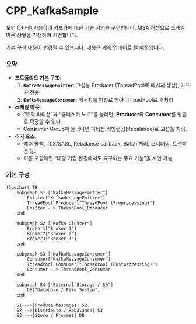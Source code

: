 # CPP_KafkaSample
모던 C++을 사용하여 카프카에 대한 기술 시연을 구현합니다.
MSA 컨셉으로 스케일 아웃 상황을 가정하여 시연합니다.

기본 구성 내용이 변경될 수 있습니다.
내용은 계속 업데이트 될 예정입니다.

### 요약
- **포트폴리오 기본 구조**:
    1. **`KafkaMessageEmitter`**: 고성능 Producer (ThreadPool로 메시지 생성), 카프카 전송
    2. **`KafkaMessageConsumer`**: 메시지를 병렬로 받아 ThreadPool로 후처리
- **스케일 아웃**:
    - “토픽 파티션”과 “클러스터 노드”를 늘리면, **Producer**와 **Consumer**를 병렬로 확장할 수 있다.
    - Consumer Group이 늘어나면 파티션 리밸런싱(Rebalance)로 고성능 처리.
- **추가 요소**:
    - 에러 콜백, TLS/SASL, Rebalance callback, Batch 처리, 모니터링, 트랜잭션 등.
    - 이를 포함하면 “대형 기업 환경에서도 요구되는 주요 기능”을 시연 가능.

### 기본 구성
```mermaid
flowchart TB
    subgraph S1 ["KafkaMessageEmitter"]
        Emitter["KafkaMessageEmitter"]
        ThreadPool_Producer["ThreadPool (Preprocessing)"]
        Emitter --> ThreadPool_Producer
    end

    subgraph S2 ["Kafka Cluster"]
        Broker1["Broker 1"]
        Broker2["Broker 2"]
        Broker3["Broker 3"]
    end
    
    subgraph S3 ["KafkaMessageConsumer"]
        Consumer["KafkaMessageConsumer"]
        ThreadPool_Consumer["ThreadPool (Postprocessing)"]
        Consumer --> ThreadPool_Consumer
    end

    subgraph S4 ["External Storage / DB"]
        DB["Database / File System"]
    end

    S1 -->|Produce Messages| S2
    S2 -->|Distribute / Rebalance| S3
    S3 -->|Store / Process| DB
```
